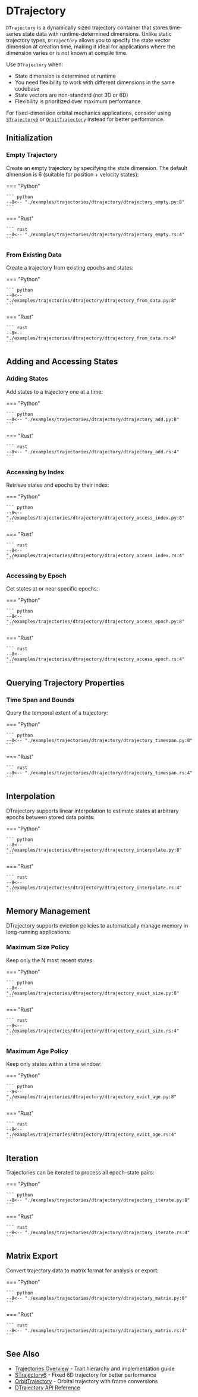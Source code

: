 # DTrajectory

`DTrajectory` is a dynamically sized trajectory container that stores time-series state data with runtime-determined dimensions. Unlike static trajectory types, `DTrajectory` allows you to specify the state vector dimension at creation time, making it ideal for applications where the dimension varies or is not known at compile time.

Use `DTrajectory` when:

- State dimension is determined at runtime
- You need flexibility to work with different dimensions in the same codebase
- State vectors are non-standard (not 3D or 6D)
- Flexibility is prioritized over maximum performance

For fixed-dimension orbital mechanics applications, consider using [`STrajectory6`](strajectory6.md) or [`OrbitTrajectory`](orbit_trajectory.md) instead for better performance.

## Initialization

### Empty Trajectory

Create an empty trajectory by specifying the state dimension. The default dimension is 6 (suitable for position + velocity states):

=== "Python"

    ``` python
    --8<-- "./examples/trajectories/dtrajectory/dtrajectory_empty.py:8"
    ```

=== "Rust"

    ``` rust
    --8<-- "./examples/trajectories/dtrajectory/dtrajectory_empty.rs:4"
    ```

### From Existing Data

Create a trajectory from existing epochs and states:

=== "Python"

    ``` python
    --8<-- "./examples/trajectories/dtrajectory/dtrajectory_from_data.py:8"
    ```

=== "Rust"

    ``` rust
    --8<-- "./examples/trajectories/dtrajectory/dtrajectory_from_data.rs:4"
    ```

## Adding and Accessing States

### Adding States

Add states to a trajectory one at a time:

=== "Python"

    ``` python
    --8<-- "./examples/trajectories/dtrajectory/dtrajectory_add.py:8"
    ```

=== "Rust"

    ``` rust
    --8<-- "./examples/trajectories/dtrajectory/dtrajectory_add.rs:4"
    ```

### Accessing by Index

Retrieve states and epochs by their index:

=== "Python"

    ``` python
    --8<-- "./examples/trajectories/dtrajectory/dtrajectory_access_index.py:8"
    ```

=== "Rust"

    ``` rust
    --8<-- "./examples/trajectories/dtrajectory/dtrajectory_access_index.rs:4"
    ```

### Accessing by Epoch

Get states at or near specific epochs:

=== "Python"

    ``` python
    --8<-- "./examples/trajectories/dtrajectory/dtrajectory_access_epoch.py:8"
    ```

=== "Rust"

    ``` rust
    --8<-- "./examples/trajectories/dtrajectory/dtrajectory_access_epoch.rs:4"
    ```

## Querying Trajectory Properties

### Time Span and Bounds

Query the temporal extent of a trajectory:

=== "Python"

    ``` python
    --8<-- "./examples/trajectories/dtrajectory/dtrajectory_timespan.py:8"
    ```

=== "Rust"

    ``` rust
    --8<-- "./examples/trajectories/dtrajectory/dtrajectory_timespan.rs:4"
    ```

## Interpolation

DTrajectory supports linear interpolation to estimate states at arbitrary epochs between stored data points:

=== "Python"

    ``` python
    --8<-- "./examples/trajectories/dtrajectory/dtrajectory_interpolate.py:8"
    ```

=== "Rust"

    ``` rust
    --8<-- "./examples/trajectories/dtrajectory/dtrajectory_interpolate.rs:4"
    ```

## Memory Management

DTrajectory supports eviction policies to automatically manage memory in long-running applications:

### Maximum Size Policy

Keep only the N most recent states:

=== "Python"

    ``` python
    --8<-- "./examples/trajectories/dtrajectory/dtrajectory_evict_size.py:8"
    ```

=== "Rust"

    ``` rust
    --8<-- "./examples/trajectories/dtrajectory/dtrajectory_evict_size.rs:4"
    ```

### Maximum Age Policy

Keep only states within a time window:

=== "Python"

    ``` python
    --8<-- "./examples/trajectories/dtrajectory/dtrajectory_evict_age.py:8"
    ```

=== "Rust"

    ``` rust
    --8<-- "./examples/trajectories/dtrajectory/dtrajectory_evict_age.rs:4"
    ```

## Iteration

Trajectories can be iterated to process all epoch-state pairs:

=== "Python"

    ``` python
    --8<-- "./examples/trajectories/dtrajectory/dtrajectory_iterate.py:8"
    ```

=== "Rust"

    ``` rust
    --8<-- "./examples/trajectories/dtrajectory/dtrajectory_iterate.rs:4"
    ```

## Matrix Export

Convert trajectory data to matrix format for analysis or export:

=== "Python"

    ``` python
    --8<-- "./examples/trajectories/dtrajectory/dtrajectory_matrix.py:8"
    ```

=== "Rust"

    ``` rust
    --8<-- "./examples/trajectories/dtrajectory/dtrajectory_matrix.rs:4"
    ```

## See Also

- [Trajectories Overview](index.md) - Trait hierarchy and implementation guide
- [STrajectory6](strajectory6.md) - Fixed 6D trajectory for better performance
- [OrbitTrajectory](orbit_trajectory.md) - Orbital trajectory with frame conversions
- [DTrajectory API Reference](../../library_api/trajectories/dtrajectory.md)
